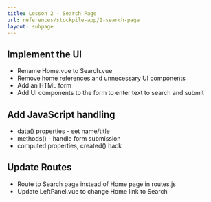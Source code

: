 ```yaml
---
title: Lesson 2 - Search Page
url: references/stockpile-app/2-search-page
layout: subpage
---
```


## Implement the UI 
- Rename Home.vue to Search.vue
- Remove home references and unnecessary UI components
- Add an HTML form
- Add UI components to the form to enter text to search and submit

## Add JavaScript handling
- data() properties - set name/title
- methods() - handle form submission
- computed properties, created() hack

## Update Routes
- Route to Search page instead of Home page in routes.js
- Update LeftPanel.vue to change Home link to Search
